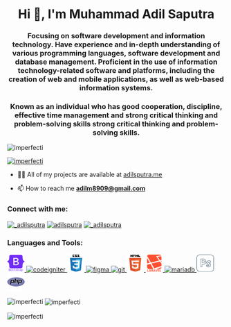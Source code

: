 <h1 align="center">Hi 👋, I'm Muhammad Adil Saputra</h1>
<h3 align="center">Focusing on software development and information technology. Have experience and in-depth understanding of various programming languages, software development and database management. Proficient in the use of information technology-related software and platforms, including the creation of web and mobile applications, as well as web-based information systems.</h3>
<h3 align="center">Known as an individual who has good cooperation, discipline, effective time management and strong critical thinking and problem-solving skills strong critical thinking and problem-solving skills.</h3>

<p align="left"> <img src="https://komarev.com/ghpvc/?username=imperfecti&label=Profile%20views&color=0e75b6&style=flat" alt="imperfecti" /> </p>

<p align="left"> <a href="https://github.com/ryo-ma/github-profile-trophy"><img src="https://github-profile-trophy.vercel.app/?username=imperfecti" alt="imperfecti" /></a> </p>

- 👨‍💻 All of my projects are available at [adilsputra.me](adilsputra.me)

- 📫 How to reach me **adilm8909@gmail.com**

<h3 align="left">Connect with me:</h3>
<p align="left">
<a href="https://twitter.com/_adilsputra" target="blank"><img align="center" src="https://raw.githubusercontent.com/rahuldkjain/github-profile-readme-generator/master/src/images/icons/Social/twitter.svg" alt="_adilsputra" height="30" width="40" /></a>
<a href="https://linkedin.com/in/adilsputra" target="blank"><img align="center" src="https://raw.githubusercontent.com/rahuldkjain/github-profile-readme-generator/master/src/images/icons/Social/linked-in-alt.svg" alt="adilsputra" height="30" width="40" /></a>
<a href="https://instagram.com/_adilsputra" target="blank"><img align="center" src="https://raw.githubusercontent.com/rahuldkjain/github-profile-readme-generator/master/src/images/icons/Social/instagram.svg" alt="_adilsputra" height="30" width="40" /></a>
</p>

<h3 align="left">Languages and Tools:</h3>
<p align="left"> <a href="https://getbootstrap.com" target="_blank" rel="noreferrer"> <img src="https://raw.githubusercontent.com/devicons/devicon/master/icons/bootstrap/bootstrap-plain-wordmark.svg" alt="bootstrap" width="40" height="40"/> </a> <a href="https://codeigniter.com" target="_blank" rel="noreferrer"> <img src="https://cdn.worldvectorlogo.com/logos/codeigniter.svg" alt="codeigniter" width="40" height="40"/> </a> <a href="https://www.w3schools.com/css/" target="_blank" rel="noreferrer"> <img src="https://raw.githubusercontent.com/devicons/devicon/master/icons/css3/css3-original-wordmark.svg" alt="css3" width="40" height="40"/> </a> <a href="https://www.figma.com/" target="_blank" rel="noreferrer"> <img src="https://www.vectorlogo.zone/logos/figma/figma-icon.svg" alt="figma" width="40" height="40"/> </a> <a href="https://git-scm.com/" target="_blank" rel="noreferrer"> <img src="https://www.vectorlogo.zone/logos/git-scm/git-scm-icon.svg" alt="git" width="40" height="40"/> </a> <a href="https://www.w3.org/html/" target="_blank" rel="noreferrer"> <img src="https://raw.githubusercontent.com/devicons/devicon/master/icons/html5/html5-original-wordmark.svg" alt="html5" width="40" height="40"/> </a> <a href="https://laravel.com/" target="_blank" rel="noreferrer"> <img src="https://raw.githubusercontent.com/teamedwardforever/Readme-Generator/71f25dd8b98329b168142a6b782a107b75eab178/svg/Skills/Framework/laravel-plain-wordmark.svg" alt="Laravel" width="40" height="40"/> </a> <a href="https://mariadb.org/" target="_blank" rel="noreferrer"> <img src="https://www.vectorlogo.zone/logos/mariadb/mariadb-icon.svg" alt="mariadb" width="40" height="40"/> </a> <a href="https://www.photoshop.com/en" target="_blank" rel="noreferrer"> <img src="https://raw.githubusercontent.com/devicons/devicon/master/icons/photoshop/photoshop-line.svg" alt="photoshop" width="40" height="40"/> </a> <a href="https://www.php.net" target="_blank" rel="noreferrer"> <img src="https://raw.githubusercontent.com/devicons/devicon/master/icons/php/php-original.svg" alt="php" width="40" height="40"/> </a> </p>

<p><img align="left" src="https://github-readme-stats.vercel.app/api/top-langs?username=imperfecti&show_icons=true&locale=en&layout=compact" alt="imperfecti" /></p>

<p>&nbsp;<img align="center" src="https://github-readme-stats.vercel.app/api?username=imperfecti&show_icons=true&locale=en" alt="imperfecti" /></p>

<p><img align="center" src="https://github-readme-streak-stats.herokuapp.com/?user=imperfecti&" alt="imperfecti" /></p>
